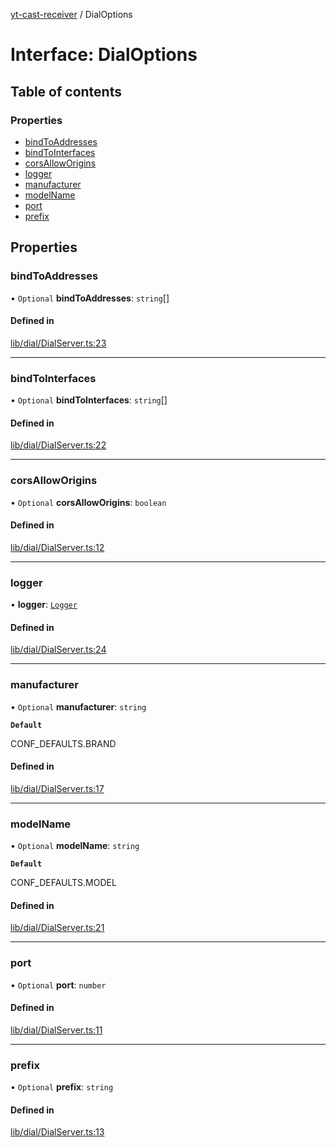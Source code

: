 [yt-cast-receiver](../README.md) / DialOptions

# Interface: DialOptions

## Table of contents

### Properties

- [bindToAddresses](DialOptions.md#bindtoaddresses)
- [bindToInterfaces](DialOptions.md#bindtointerfaces)
- [corsAllowOrigins](DialOptions.md#corsalloworigins)
- [logger](DialOptions.md#logger)
- [manufacturer](DialOptions.md#manufacturer)
- [modelName](DialOptions.md#modelname)
- [port](DialOptions.md#port)
- [prefix](DialOptions.md#prefix)

## Properties

### bindToAddresses

• `Optional` **bindToAddresses**: `string`[]

#### Defined in

[lib/dial/DialServer.ts:23](https://github.com/patrickkfkan/yt-cast-receiver/blob/77915bb/src/lib/dial/DialServer.ts#L23)

___

### bindToInterfaces

• `Optional` **bindToInterfaces**: `string`[]

#### Defined in

[lib/dial/DialServer.ts:22](https://github.com/patrickkfkan/yt-cast-receiver/blob/77915bb/src/lib/dial/DialServer.ts#L22)

___

### corsAllowOrigins

• `Optional` **corsAllowOrigins**: `boolean`

#### Defined in

[lib/dial/DialServer.ts:12](https://github.com/patrickkfkan/yt-cast-receiver/blob/77915bb/src/lib/dial/DialServer.ts#L12)

___

### logger

• **logger**: [`Logger`](Logger.md)

#### Defined in

[lib/dial/DialServer.ts:24](https://github.com/patrickkfkan/yt-cast-receiver/blob/77915bb/src/lib/dial/DialServer.ts#L24)

___

### manufacturer

• `Optional` **manufacturer**: `string`

**`Default`**

CONF_DEFAULTS.BRAND

#### Defined in

[lib/dial/DialServer.ts:17](https://github.com/patrickkfkan/yt-cast-receiver/blob/77915bb/src/lib/dial/DialServer.ts#L17)

___

### modelName

• `Optional` **modelName**: `string`

**`Default`**

CONF_DEFAULTS.MODEL

#### Defined in

[lib/dial/DialServer.ts:21](https://github.com/patrickkfkan/yt-cast-receiver/blob/77915bb/src/lib/dial/DialServer.ts#L21)

___

### port

• `Optional` **port**: `number`

#### Defined in

[lib/dial/DialServer.ts:11](https://github.com/patrickkfkan/yt-cast-receiver/blob/77915bb/src/lib/dial/DialServer.ts#L11)

___

### prefix

• `Optional` **prefix**: `string`

#### Defined in

[lib/dial/DialServer.ts:13](https://github.com/patrickkfkan/yt-cast-receiver/blob/77915bb/src/lib/dial/DialServer.ts#L13)
